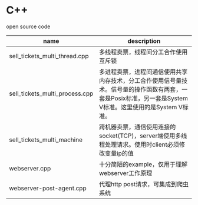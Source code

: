 # C++

open source code<br>

name | description
---- | ---
sell_tickets_multi_thread.cpp | 多线程卖票，线程间分工合作使用互斥锁
sell_tickets_multi_process.cpp |  多进程卖票，进程间通信使用共享内存技术，分工合作使用信号量技术。信号量的操作函数有两套，一套是Posix标准，另一套是System V标准。这里使用的是System V标准。
sell_tickets_multi_machine |  跨机器卖票，通信使用连接的socket(TCP)，server端使用多线程处理请求。使用时client必须修改变量ip的值
webserver.cpp |  十分简陋的example，仅用于理解webserver工作原理
webserver-post-agent.cpp |  代理http post请求，可集成到爬虫系统
